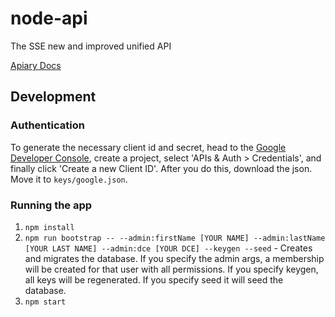 # node-api

The SSE new and improved unified API

[Apiary Docs](http://docs.sse.apiary.io)

## Development

### Authentication
To generate the necessary client id and secret, head to the [Google Developer Console](https://console.developers.google.com/project), create a project, select 'APIs & Auth > Credentials', and finally click 'Create a new Client ID'.  After you do this, download the json.  Move it to `keys/google.json`.


### Running the app
1. `npm install`
2. `npm run bootstrap -- --admin:firstName [YOUR NAME] --admin:lastName [YOUR LAST NAME] --admin:dce [YOUR DCE] --keygen --seed` - Creates and migrates the
database. If you specify the admin args, a membership will be created for that
user with all permissions. If you specify keygen, all keys will be regenerated.
If you specify seed it will seed the database.
3. `npm start`
